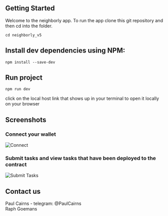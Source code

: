 ## Getting Started

Welcome to the neighborly app. To run the app clone this git repository and then cd into the folder. 

`cd neighborly_v5`

## Install dev dependencies using NPM:

`npm install --save-dev`

## Run project

`npm run dev`

click on the local host link that shows up in your terminal to open it locally on your browser

## Screenshots

### Connect your wallet
![Connect](Dragster.jpg)

### Submit tasks and view tasks that have been deployed to the contract

![Submit Tasks](Dragster.jpg)

## Contact us

Paul Cairns - telegram: @PaulCairns <br>
Raph Goemans
